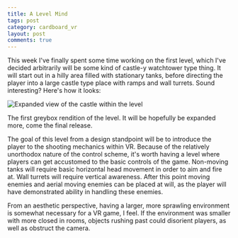 ```yaml
---
title: A Level Mind
tags: post
category: cardboard_vr
layout: post
comments: true
---
```



This week I've finally spent some time working on the first level, which I've decided arbitrarily will be some kind of castle-y watchtower type thing. It will start out in a hilly area filled with stationary tanks, before directing the player into a large castle type place with ramps and wall turrets. Sound interesting? Here's how it looks:

<img src="{{site.baseurl}}/images/cardboard_vr/castle_1.jpg" alt="Expanded view of the castle within the level"/>
<p class="post-image-caption">The first greybox rendition of the level. It will be hopefully be expanded more, come the final release.</p>

The goal of this level from a design standpoint will be to introduce the player to the shooting mechanics within VR. Because of the relatively unorthodox nature of the control scheme, it's worth having a level where players can get accustomed to the basic controls of the game. Non-moving tanks will require basic horizontal head movement in order to aim and fire at. Wall turrets will require vertical awareness. After this point moving enemies and aerial moving enemies can be placed at will, as the player will have demonstrated ability in handling these enemies.

From an aesthetic perspective, having a larger, more sprawling environment is somewhat necessary for a VR game, I feel. If the environment was smaller with more closed in rooms, objects rushing past could disorient players, as well as obstruct the camera.